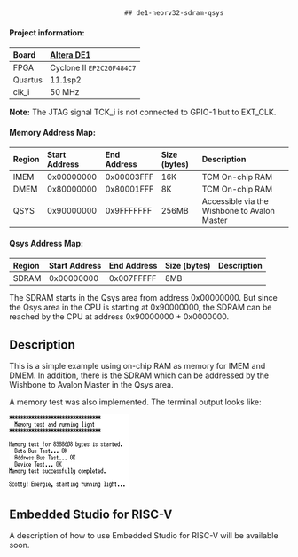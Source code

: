























                                 ## de1-neorv32-sdram-qsys

#### Project information:

| Board   | [Altera DE1](https://www.terasic.com.tw/cgi-bin/page/archive.pl?Language=English&CategoryNo=53&No=83) |
| :------ | :---------- |
| FPGA    | Cyclone II `EP2C20F484C7` |
| Quartus | 11.1sp2     |
| clk_i   | 50 MHz      |

**Note:** The JTAG signal TCK_i is not connected to GPIO-1 but to EXT_CLK. 

#### Memory Address Map:

| Region  | Start Address | End Address | Size (bytes) | Description |
| :------ | :------------ | :---------- | :----------- | :---------- |
| IMEM    | 0x00000000    | 0x00003FFF  | 16K          | TCM On-chip RAM |
| DMEM    | 0x80000000    | 0x80001FFF  | 8K           | TCM On-chip RAM |
| QSYS    | 0x90000000    | 0x9FFFFFFF  | 256MB        | Accessible via the Wishbone to Avalon Master |

#### Qsys Address Map:

| Region  | Start Address | End Address | Size (bytes) | Description |
| :------ | :------------ | :---------- | :----------- | :---------- |
| SDRAM   | 0x00000000    | 0x007FFFFF  | 8MB          |  |

The SDRAM starts in the Qsys area from address 0x00000000. But since the Qsys area 
in the CPU is starting at 0x90000000, the SDRAM can be reached by the CPU at address 
0x90000000 + 0x0000000.

## Description

This is a simple example using on-chip RAM as memory for IMEM and DMEM. In addition, 
there is the SDRAM which can be addressed by the Wishbone to Avalon Master in the Qsys area.

A memory test was also implemented. The terminal output looks like:

<img src="./doc/terminal.png" width="215">

## Embedded Studio for RISC-V

A description of how to use Embedded Studio for RISC-V will be available soon.
